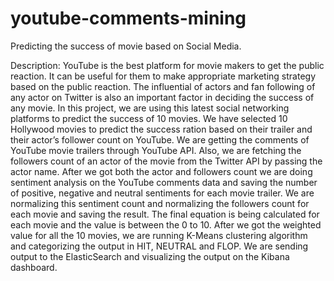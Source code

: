 # youtube-comments-mining
Predicting the success of movie based on Social Media. 

Description:
YouTube is the best platform for movie makers to get the public reaction. It can be useful for them to make appropriate marketing strategy based on the public reaction. The influential of actors and fan following of any actor on Twitter is also an important factor in deciding the success of any movie. In this project, we are using this latest social networking platforms to predict the success of 10 movies. We have selected 10 Hollywood movies to predict the success ration based on their trailer and their actor’s follower count on YouTube. We are getting the comments of YouTube movie trailers through YouTube API. Also, we are fetching the followers count of an actor of the movie from the Twitter API by passing the actor name. After we got both the actor and followers count we are doing sentiment analysis on the YouTube comments data and saving the number of positive, negative and neutral sentiments for each movie trailer. We are normalizing this sentiment count and normalizing the followers count for each movie and saving the result. The final equation is being calculated for each movie and the value is between the 0 to 10. After we got the weighted value for all the 10 movies, we are running K-Means clustering algorithm and categorizing the output in HIT, NEUTRAL and FLOP. We are sending output to the ElasticSearch and visualizing the output on the Kibana dashboard.
